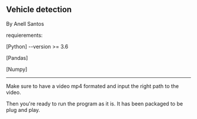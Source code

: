 ## Vehicle detection

By Anell Santos

requierements:

[Python] --version >= 3.6

[Pandas]

[Numpy]

---------------------------------------------------------------

Make sure to have a video mp4 formated and input the right path to the video.

Then you're ready to run the program as it is. It has been packaged to be plug and play. 
